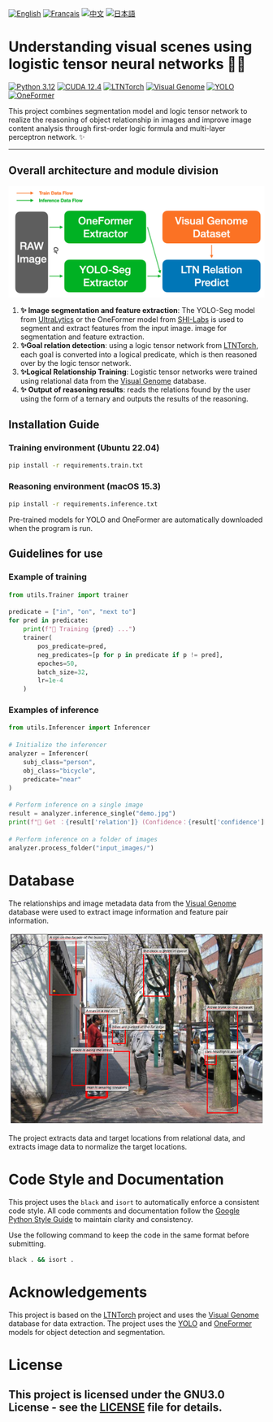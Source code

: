 [![English](https://cdn3.iconfinder.com/data/icons/142-mini-country-flags-16x16px/32/flag-usa2x.png)](/README.md)
[![Français](https://cdn3.iconfinder.com/data/icons/142-mini-country-flags-16x16px/32/flag-france2x.png)](/README/README_fr_FR.md)
[![中文](https://cdn3.iconfinder.com/data/icons/142-mini-country-flags-16x16px/32/flag-china2x.png)](/README/README_zh_CN.md)
[![日本語](https://cdn3.iconfinder.com/data/icons/142-mini-country-flags-16x16px/32/flag-japan2x.png)](/README/README_ja_JP.md)

# Understanding visual scenes using logistic tensor neural networks 🚀🤖

[![Python 3.12](https://img.shields.io/badge/Python-3.12-blue?style=flat-square)](https://www.python.org)
[![CUDA 12.4](https://img.shields.io/badge/CUDA-12.4-red?style=flat-square)](https://developer.nvidia.com/cuda-toolkit)
[![LTNTorch](https://img.shields.io/badge/Project-LTNTorch-9cf?style=flat-square)](https://github.com/tommasocarraro/LTNtorch)
[![Visual Genome](https://img.shields.io/badge/Data-Visual%20Genome-yellow?style=flat-square)](https://homes.cs.washington.edu/~ranjay/visualgenome/index.html)
[![YOLO](https://img.shields.io/badge/Detection-YOLO-orange?style=flat-square)](https://github.com/ultralytics/ultralytics)
[![OneFormer](https://img.shields.io/badge/Segmentation-OneFormer-brightgreen?style=flat-square)](https://github.com/SHI-Labs/OneFormer)

This project combines segmentation model and logic tensor network to realize the reasoning of object relationship in images and improve image content analysis through first-order logic formula and multi-layer perceptron network. ✨

---

## Overall architecture and module division
![Overall Architecture](/README/images/Architecture.png)

1. **✨ Image segmentation and feature extraction**: The YOLO-Seg model from [UltraLytics](https://docs.ultralytics.com) or the OneFormer model from [SHI-Labs](https://www.shi-labs.com) is used to segment and extract features from the input image. image for segmentation and feature extraction.
2. **✨Goal relation detection**: using a logic tensor network from [LTNTorch](https://github.com/tommasocarraro/LTNtorch), each goal is converted into a logical predicate, which is then reasoned over by the logic tensor network.
3. **✨Logical Relationship Training**: Logistic tensor networks were trained using relational data from the [Visual Genome](https://homes.cs.washington.edu/~ranjay/visualgenome/index.html) database.
4. **✨ Output of reasoning results**: reads the relations found by the user using the form of a ternary and outputs the results of the reasoning.


## Installation Guide

### Training environment (Ubuntu 22.04)
```bash
pip install -r requirements.train.txt
```

### Reasoning environment (macOS 15.3)
```bash
pip install -r requirements.inference.txt
```

Pre-trained models for YOLO and OneFormer are automatically downloaded when the program is run.

## Guidelines for use

### Example of training
```Python
from utils.Trainer import trainer

predicate = ["in", "on", "next to"]
for pred in predicate:
    print(f"🚂 Training {pred} ...")
    trainer(
        pos_predicate=pred,
        neg_predicates=[p for p in predicate if p != pred],
        epoches=50,
        batch_size=32,
        lr=1e-4
    )
```

### Examples of inference
```Python
from utils.Inferencer import Inferencer

# Initialize the inferencer
analyzer = Inferencer(
    subj_class="person",
    obj_class="bicycle",
    predicate="near"
)

# Perform inference on a single image
result = analyzer.inference_single("demo.jpg")
print(f"🔎 Get ：{result['relation']} (Confidence：{result['confidence']:.2f})")

# Perform inference on a folder of images
analyzer.process_folder("input_images/")
```

# Database
The relationships and image metadata data from the [Visual Genome](https://homes.cs.washington.edu/~ranjay/visualgenome/index.html) database were used to extract image information and feature pair information.

![Visual Genole Example](/README/images/Visual_Genome.png)


The project extracts data and target locations from relational data, and extracts image data to normalize the target locations.

# Code Style and Documentation
This project uses the ```black``` and ```isort``` to automatically enforce a consistent code style. All code comments and documentation follow the [Google Python Style Guide](https://google.github.io/styleguide/) to maintain clarity and consistency.


Use the following command to keep the code in the same format before submitting.
```bash
black . && isort . 
```
# Acknowledgements
This project is based on the [LTNTorch](https://github.com/tommasocarraro/LTNtorch) project and uses the [Visual Genome](https://homes.cs.washington.edu/~ranjay/visualgenome/api_beginners_tutorial.html) database for data extraction. The project uses the [YOLO](https://doc.ultralytics.com) and [OneFormer](https://www.shi-labs.com) models for object detection and segmentation.

# License
This project is licensed under the GNU3.0 License - see the [LICENSE](/LICENSE) file for details.
---
